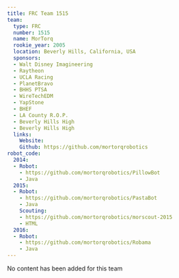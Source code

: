 ```yaml
---
title: FRC Team 1515
team:
  type: FRC
  number: 1515
  name: MorTorq
  rookie_year: 2005
  location: Beverly Hills, California, USA
  sponsors:
  - Walt Disney Imagineering
  - Raytheon
  - UCLA Racing
  - PlanetBravo
  - BHHS PTSA
  - WireTechEDM
  - YapStone
  - BHEF
  - LA County R.O.P.
  - Beverly Hills High
  - Beverly Hills High
  links:
    Website: 
    Github: https://github.com/mortorqrobotics
robot_code:
  2014:
  - Robot:
    - https://github.com/mortorqrobotics/PillowBot
    - Java
  2015:
  - Robot:
    - https://github.com/mortorqrobotics/PastaBot
    - Java
    Scouting:
    - https://github.com/mortorqrobotics/morscout-2015
    - HTML
  2016:
  - Robot:
    - https://github.com/mortorqrobotics/Robama
    - Java
---
```


No content has been added for this team